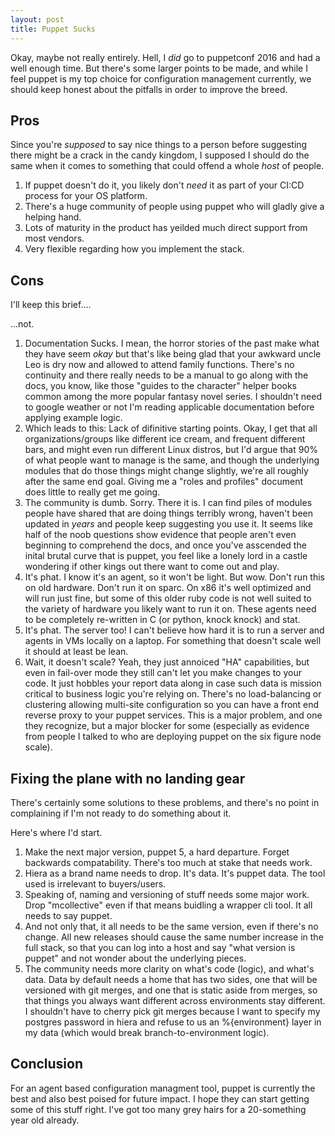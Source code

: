 ```yaml
---
layout: post
title: Puppet Sucks
---
```

Okay, maybe not really entirely. Hell, I _did_ go to puppetconf 2016 and had a well enough time. But there's some larger points to be made, and while I feel puppet is my top choice for configuration management currently, we should keep honest about the pitfalls in order to improve the breed.

## Pros
Since you're _supposed_ to say nice things to a person before suggesting there might be a crack in the candy kingdom, I supposed I should do the same when it comes to something that could offend a whole *host* of people.

1. If puppet doesn't do it, you likely don't _need_ it as part of your CI:CD process for your OS platform.
1. There's a huge community of people using puppet who will gladly give a helping hand.
1. Lots of maturity in the product has yeilded much direct support from most vendors.
1. Very flexible regarding how you implement the stack.

## Cons
I'll keep this brief....

...not.

1. Documentation Sucks. I mean, the horror stories of the past make what they have seem _okay_ but that's like being glad that your awkward uncle Leo is dry now and allowed to attend family functions. There's no continuity and there really needs to be a manual to go along with the docs, you know, like those "guides to the character" helper books common among the more popular fantasy novel series. I shouldn't need to google weather or not I'm reading applicable documentation before applying example logic.
1. Which leads to this: Lack of difinitive starting points. Okay, I get that all organizations/groups like different ice cream, and frequent different bars, and might even run different Linux distros, but I'd argue that 90% of what people want to manage is the same, and though the underlying modules that do those things might change slightly, we're all roughly after the same end goal. Giving me a "roles and profiles" document does little to really get me going.
1. The community is dumb. Sorry. There it is. I can find piles of modules people have shared that are doing things terribly wrong, haven't been updated in _years_ and people keep suggesting you use it. It seems like half of the noob questions show evidence that people aren't even beginning to comprehend the docs, and once you've asscended the inital brutal curve that is puppet, you feel like a lonely lord in a castle wondering if other kings out there want to come out and play.
1. It's phat. I know it's an agent, so it won't be light. But wow. Don't run this on old hardware. Don't run it on sparc. On x86 it's well optimized and will run just fine, but some of this older ruby code is not well suited to the variety of hardware you likely want to run it on. These agents need to be completely re-written in C (or python, knock knock) and stat.
1. It's phat. The server too! I can't believe how hard it is to run a server and agents in VMs locally on a laptop. For something that doesn't scale well it should at least be lean.
1. Wait, it doesn't scale? Yeah, they just annoiced "HA" capabilities, but even in fail-over mode they still can't let you make changes to your code. It just hobbles your report data along in case such data is mission critical to business logic you're relying on. There's no load-balancing or clustering allowing multi-site configuration so you can have a front end reverse proxy to your puppet services. This is a major problem, and one they recognize, but a major blocker for some (especially as evidence from people I talked to who are deploying puppet on the six figure node scale).

## Fixing the plane with no landing gear
There's certainly some solutions to these problems, and there's no point in complaining if I'm not ready to do something about it.

Here's where I'd start.

1. Make the next major version, puppet 5, a hard departure. Forget backwards compatability. There's too much at stake that needs work.
1. Hiera as a brand name needs to drop. It's data. It's puppet data. The tool used is irrelevant to buyers/users.
1. Speaking of, naming and versioning of stuff needs some major work. Drop "mcollective" even if that means buidling a wrapper cli tool. It all needs to say puppet.
1. And not only that, it all needs to be the same version, even if there's no change. All new releases should cause the same number increase in the full stack, so that you can log into a host and say "what version is puppet" and not wonder about the underlying pieces.
1. The community needs more clarity on what's code (logic), and what's data. Data by default needs a home that has two sides, one that will be versioned with git merges, and one that is static aside from merges, so that things you always want different across environments stay different. I shouldn't have to cherry pick git merges because I want to specify my postgres password in hiera and refuse to us an %{environment} layer in my data (which would break branch-to-environment logic).

## Conclusion
For an agent based configuration managment tool, puppet is currently the best and also best poised for future impact. I hope they can start getting some of this stuff right. I've got too many grey hairs for a 20-something year old already.

